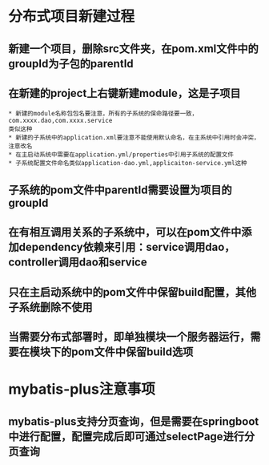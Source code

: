 # 分布式项目新建过程
## 新建一个项目，删除src文件夹，在pom.xml文件中的groupId为子包的parentId
## 在新建的project上右键新建module，这是子项目
    * 新建的module名称包包名要注意，所有的子系统的保命路径要一致，com.xxxx.dao,com.xxxx.service  
    类似这种
    * 新建的子系统中的application.xml要注意不能使用默认命名，在主系统中引用时会冲突，注意改名  
    * 在主启动系统中需要在application.yml/properties中引用子系统的配置文件
    * 子系统配置文件命名类似application-dao.yml,applicaiton-service.yml这种
## 子系统的pom文件中parentId需要设置为项目的groupId
## 在有相互调用关系的子系统中，可以在pom文件中添加dependency依赖来引用：service调用dao，controller调用dao和service
## 只在主启动系统中的pom文件中保留build配置，其他子系统删除不使用
## 当需要分布式部署时，即单独模块一个服务器运行，需要在模块下的pom文件中保留build选项

# mybatis-plus注意事项
## mybatis-plus支持分页查询，但是需要在springboot中进行配置，配置完成后即可通过selectPage进行分页查询